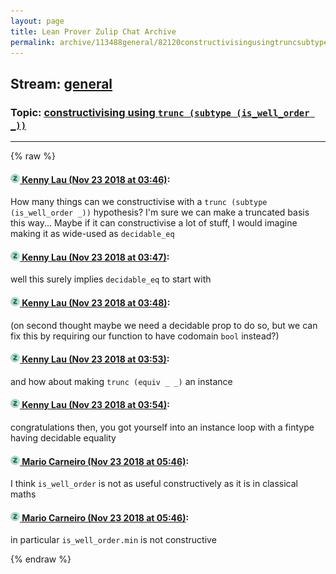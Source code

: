 ```yaml
---
layout: page
title: Lean Prover Zulip Chat Archive 
permalink: archive/113488general/82120constructivisingusingtruncsubtypeiswellorder.html
---
```


## Stream: [general](index.html)
### Topic: [constructivising using `trunc (subtype (is_well_order _))`](82120constructivisingusingtruncsubtypeiswellorder.html)

---


{% raw %}
#### [![Click to go to Zulip](../../assets/img/zulip2.png) Kenny Lau (Nov 23 2018 at 03:46)](https://leanprover.zulipchat.com/#narrow/stream/113488-general/topic/constructivising%20using%20%60trunc%20%28subtype%20%28is_well_order%20_%29%29%60/near/148204645):
How many things can we constructivise with a `trunc (subtype (is_well_order _))` hypothesis? I'm sure we can make a truncated basis this way... Maybe if it can constructivise a lot of stuff, I would imagine making it as wide-used as `decidable_eq`

#### [![Click to go to Zulip](../../assets/img/zulip2.png) Kenny Lau (Nov 23 2018 at 03:47)](https://leanprover.zulipchat.com/#narrow/stream/113488-general/topic/constructivising%20using%20%60trunc%20%28subtype%20%28is_well_order%20_%29%29%60/near/148204651):
well this surely implies `decidable_eq` to start with

#### [![Click to go to Zulip](../../assets/img/zulip2.png) Kenny Lau (Nov 23 2018 at 03:48)](https://leanprover.zulipchat.com/#narrow/stream/113488-general/topic/constructivising%20using%20%60trunc%20%28subtype%20%28is_well_order%20_%29%29%60/near/148204672):
(on second thought maybe we need a decidable prop to do so, but we can fix this by requiring our function to have codomain `bool` instead?)

#### [![Click to go to Zulip](../../assets/img/zulip2.png) Kenny Lau (Nov 23 2018 at 03:53)](https://leanprover.zulipchat.com/#narrow/stream/113488-general/topic/constructivising%20using%20%60trunc%20%28subtype%20%28is_well_order%20_%29%29%60/near/148204807):
and how about making `trunc (equiv _ _)` an instance

#### [![Click to go to Zulip](../../assets/img/zulip2.png) Kenny Lau (Nov 23 2018 at 03:54)](https://leanprover.zulipchat.com/#narrow/stream/113488-general/topic/constructivising%20using%20%60trunc%20%28subtype%20%28is_well_order%20_%29%29%60/near/148204852):
congratulations then, you got yourself into an instance loop with a fintype having decidable equality

#### [![Click to go to Zulip](../../assets/img/zulip2.png) Mario Carneiro (Nov 23 2018 at 05:46)](https://leanprover.zulipchat.com/#narrow/stream/113488-general/topic/constructivising%20using%20%60trunc%20%28subtype%20%28is_well_order%20_%29%29%60/near/148208342):
I think `is_well_order` is not as useful constructively as it is in classical maths

#### [![Click to go to Zulip](../../assets/img/zulip2.png) Mario Carneiro (Nov 23 2018 at 05:46)](https://leanprover.zulipchat.com/#narrow/stream/113488-general/topic/constructivising%20using%20%60trunc%20%28subtype%20%28is_well_order%20_%29%29%60/near/148208346):
in particular `is_well_order.min` is not constructive


{% endraw %}
